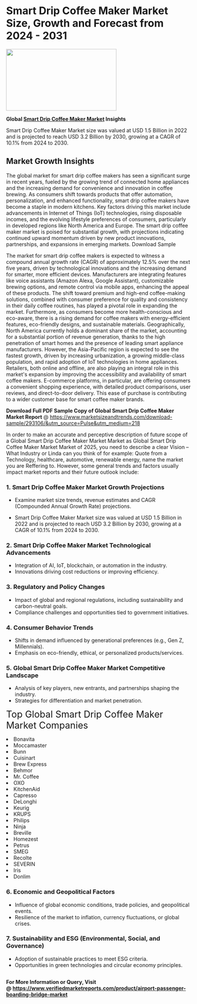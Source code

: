 <H1>Smart Drip Coffee Maker Market Size, Growth and Forecast from 2024 - 2031</H1><img class="aligncenter size-medium wp-image-584254" src="https://thirdeyenews.in/wp-content/uploads/2024/09/Global-Market-Research-300x168.jpeg" alt="" width="300" height="168" /><p><strong>Global&nbsp;<a href="https://www.marketsizeandtrends.com/download-sample/293106/&amp;utm_source=Pulse&amp;utm_medium=218">Smart Drip Coffee Maker Market</a> Insights</strong></p><p>Smart Drip Coffee Maker Market size was valued at USD 1.5 Billion in 2022 and is projected to reach USD 3.2 Billion by 2030, growing at a CAGR of 10.1% from 2024 to 2030.</p><p><h2>Market Growth Insights</h2> <p>The global market for smart drip coffee makers has seen a significant surge in recent years, fueled by the growing trend of connected home appliances and the increasing demand for convenience and innovation in coffee brewing. As consumers shift towards products that offer automation, personalization, and enhanced functionality, smart drip coffee makers have become a staple in modern kitchens. Key factors driving this market include advancements in Internet of Things (IoT) technologies, rising disposable incomes, and the evolving lifestyle preferences of consumers, particularly in developed regions like North America and Europe. The smart drip coffee maker market is poised for substantial growth, with projections indicating continued upward momentum driven by new product innovations, partnerships, and expansions in emerging markets. Download Sample</p> <p>The market for smart drip coffee makers is expected to witness a compound annual growth rate (CAGR) of approximately 12.5% over the next five years, driven by technological innovations and the increasing demand for smarter, more efficient devices. Manufacturers are integrating features like voice assistants (Amazon Alexa, Google Assistant), customizable brewing options, and remote control via mobile apps, enhancing the appeal of these products. The shift toward premium and high-end coffee-making solutions, combined with consumer preference for quality and consistency in their daily coffee routines, has played a pivotal role in expanding the market. Furthermore, as consumers become more health-conscious and eco-aware, there is a rising demand for coffee makers with energy-efficient features, eco-friendly designs, and sustainable materials. Geographically, North America currently holds a dominant share of the market, accounting for a substantial portion of revenue generation, thanks to the high penetration of smart homes and the presence of leading smart appliance manufacturers. However, the Asia-Pacific region is expected to see the fastest growth, driven by increasing urbanization, a growing middle-class population, and rapid adoption of IoT technologies in home appliances. Retailers, both online and offline, are also playing an integral role in this market's expansion by improving the accessibility and availability of smart coffee makers. E-commerce platforms, in particular, are offering consumers a convenient shopping experience, with detailed product comparisons, user reviews, and direct-to-door delivery. This ease of purchase is contributing to a wider customer base for smart coffee maker brands. </p><p><span class=""><strong>Download Full PDF Sample Copy of Global Smart Drip Coffee Maker Market Report</strong> @ <a href="https://www.marketsizeandtrends.com/download-sample/293106/&amp;utm_source=Pulse&amp;utm_medium=218" target="_blank">https://www.marketsizeandtrends.com/download-sample/293106/&amp;utm_source=Pulse&amp;utm_medium=218</a></span></p><p>In order to make an accurate and perceptive description of future scope of a Global&nbsp;Smart Drip Coffee Maker Market Market as Global&nbsp;Smart Drip Coffee Maker Market Market of 2025, you need to describe a clear Vision &ndash; What Industry or Linda can you think of for example: Quote from a Technology, healthcare, automotive, renewable energy, name the market you are Reffering to. However, some general trends and factors usually impact market reports and their future outlook include:</p><h3>1.&nbsp;<strong>Smart Drip Coffee Maker Market Growth Projections</strong></h3><ul><li>Examine market size trends, revenue estimates and CAGR (Compounded Annual Growth Rate) projections.</li><li><p>Smart Drip Coffee Maker Market size was valued at USD 1.5 Billion in 2022 and is projected to reach USD 3.2 Billion by 2030, growing at a CAGR of 10.1% from 2024 to 2030.</p></li></ul><h3>2.&nbsp;<strong>Smart Drip Coffee Maker Market Technological Advancements</strong></h3><ul><li>Integration of AI, IoT, blockchain, or automation in the industry.</li><li>Innovations driving cost reductions or improving efficiency.</li></ul><h3>3.&nbsp;<strong>Regulatory and Policy Changes</strong></h3><ul><li>Impact of global and regional regulations, including sustainability and carbon-neutral goals.</li><li>Compliance challenges and opportunities tied to government initiatives.</li></ul><h3>4.&nbsp;<strong>Consumer Behavior Trends</strong></h3><ul><li>Shifts in demand influenced by generational preferences (e.g., Gen Z, Millennials).</li><li>Emphasis on eco-friendly, ethical, or personalized products/services.</li></ul><h3>5.&nbsp;<strong>Global Smart Drip Coffee Maker Market Competitive Landscape</strong></h3><ul><li>Analysis of key players, new entrants, and partnerships shaping the industry.</li><li>Strategies for differentiation and market penetration.</li></ul><p data-pm-slice="1 1 []"><span style="color: inherit; font-family: inherit; font-size: 25px;">Top Global Smart Drip Coffee Maker Market Companies</span></p><div class="" data-test-id=""><p><li>Bonavita</li><li> Moccamaster</li><li> Bunn</li><li> Cuisinart</li><li> Brew Express</li><li> Behmor</li><li> Mr. Coffee</li><li> OXO</li><li> KitchenAid</li><li> Capresso</li><li> DeLonghi</li><li> Keurig</li><li> KRUPS</li><li> Philips</li><li> Ninja</li><li> Breville</li><li> Homezest</li><li> Petrus</li><li> SMEG</li><li> Recolte</li><li> SEVERIN</li><li> Iris</li><li> Donlim</li></p></div><h3>6.&nbsp;<strong>Economic and Geopolitical Factors</strong></h3><ul><li>Influence of global economic conditions, trade policies, and geopolitical events.</li><li>Resilience of the market to inflation, currency fluctuations, or global crises.</li></ul><h3>7.&nbsp;<strong>Sustainability and ESG (Environmental, Social, and Governance)</strong></h3><ul><li>Adoption of sustainable practices to meet ESG criteria.</li><li>Opportunities in green technologies and circular economy principles.</li></ul><h2><strong style="font-size: 14px;">For More Information or Query, Visit @&nbsp;</strong><a style="background-color: #ffffff; font-size: 14px;" href="https://www.marketsizeandtrends.com/report/smart-drip-coffee-maker-market/" target="_blank">https://www.verifiedmarketreports.com/product/airport-passenger-boarding-bridge-market</a></h2>
